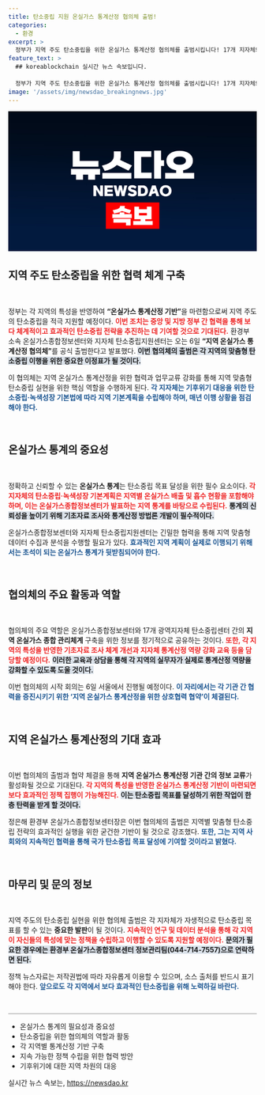 ```yaml
---
title: 탄소중립 지원 온실가스 통계산정 협의체 출범!
categories:
  - 환경
excerpt: >
  정부가 지역 주도 탄소중립을 위한 온실가스 통계산정 협의체를 출범시킵니다! 17개 지자체와의 협력을 통해 지역 특성을 반영한 탄소중립 계획이 본격화되며, 효과적인 이행을 지원할 체계가 마련됩니다. 클릭하여 더 알아보세요!
feature_text: >
  ## koreablockchain 실시간 뉴스 속보입니다.

  정부가 지역 주도 탄소중립을 위한 온실가스 통계산정 협의체를 출범시킵니다! 17개 지자체와의 협력을 통해 지역 특성을 반영한 탄소중립 계획이 본격화되며, 효과적인 이행을 지원할 체계가 마련됩니다. 클릭하여 더 알아보세요!
image: '/assets/img/newsdao_breakingnews.jpg'
---
```


<p><img src="/assets/img/newsdao_breakingnews.jpg" alt="koreablockchain 속보" /></p>

<h2 data-ke-size="size26">지역 주도 탄소중립을 위한 협력 체계 구축</h2>

<p data-ke-size="size16">&nbsp;</p>

<p>정부는 각 지역의 특성을 반영하여 <strong>“온실가스 통계산정 기반”</strong>을 마련함으로써 지역 주도의 탄소중립을 적극 지원할 예정이다. <b><span style="color: #ee2323;">이번 조치는 중앙 및 지방 정부 간 협력을 통해 보다 체계적이고 효과적인 탄소중립 전략을 추진하는 데 기여할 것으로 기대된다.</span></b> 환경부 소속 온실가스종합정보센터와 지자체 탄소중립지원센터는 오는 6일 <strong>“지역 온실가스 통계산정 협의체”</strong>를 공식 출범한다고 발표했다. <b><span style="background-color: #21538527;">이번 협의체의 출범은 각 지역의 맞춤형 탄소중립 이행을 위한 중요한 이정표가 될 것이다.</span></b></p>

<p>이 협의체는 지역 온실가스 통계산정을 위한 협력과 업무교류 강화를 통해 지역 맞춤형 탄소중립 실현을 위한 핵심 역할을 수행하게 된다. <b><span style="color: #1a5490;">각 지자체는 기후위기 대응을 위한 탄소중립·녹색성장 기본법에 따라 지역 기본계획을 수립해야 하며, 매년 이행 상황을 점검해야 한다.</span></b></p>

<p data-ke-size="size16">&nbsp;</p>

<h2 data-ke-size="size26">온실가스 통계의 중요성</h2>

<p data-ke-size="size16">&nbsp;</p>

<p>정확하고 신뢰할 수 있는 <strong>온실가스 통계</strong>는 탄소중립 목표 달성을 위한 필수 요소이다. <b><span style="color: #ee2323;">각 지자체의 탄소중립·녹색성장 기본계획은 지역별 온실가스 배출 및 흡수 현황을 포함해야 하며, 이는 온실가스종합정보센터가 발표하는 지역 통계를 바탕으로 수립된다.</span></b> <b><span style="background-color: #21538527;">통계의 신뢰성을 높이기 위해 기초자료 조사와 통계산정 방법론 개발이 필수적이다.</span></b></p>

<p>온실가스종합정보센터와 지자체 탄소중립지원센터는 긴밀한 협력을 통해 지역 맞춤형 데이터 수집과 분석을 수행할 필요가 있다. <b><span style="color: #1a5490;">효과적인 지역 계획이 실제로 이행되기 위해서는 초석이 되는 온실가스 통계가 뒷받침되어야 한다.</span></b></p>

<p data-ke-size="size16">&nbsp;</p>

<h2 data-ke-size="size26">협의체의 주요 활동과 역할</h2>

<p data-ke-size="size16">&nbsp;</p>

<p>협의체의 주요 역할은 온실가스종합정보센터와 17개 광역지자체 탄소중립센터 간의 <strong>지역 온실가스 종합 관리체계</strong> 구축을 위한 정보를 정기적으로 공유하는 것이다. <b><span style="color: #ee2323;">또한, 각 지역의 특성을 반영한 기초자료 조사 체계 개선과 지자체 통계산정 역량 강화 교육 등을 담당할 예정이다.</span></b> <b><span style="background-color: #21538527;">이러한 교육과 상담을 통해 각 지역의 실무자가 실제로 통계산정 역량을 강화할 수 있도록 도울 것이다.</span></b></p>

<p>이번 협의체의 시작 회의는 6일 서울에서 진행될 예정이다. <b><span style="color: #1a5490;">이 자리에서는 각 기관 간 협력을 증진시키기 위한 ‘지역 온실가스 통계산정을 위한 상호협력 협약’이 체결된다.</span></b></p>

<p data-ke-size="size16">&nbsp;</p>

<h2 data-ke-size="size26">지역 온실가스 통계산정의 기대 효과</h2>

<p data-ke-size="size16">&nbsp;</p>

<p>이번 협의체의 출범과 협약 체결을 통해 <strong>지역 온실가스 통계산정 기관 간의 정보 교류</strong>가 활성화될 것으로 기대된다. <b><span style="color: #ee2323;">각 지역의 특성을 반영한 온실가스 통계산정 기반이 마련되면 보다 효과적인 정책 집행이 가능해진다.</span></b> <b><span style="background-color: #21538527;">이는 탄소중립 목표를 달성하기 위한 작업이 한층 탄력을 받게 할 것이다.</span></b></p>

<p>정은해 환경부 온실가스종합정보센터장은 이번 협의체의 출범은 지역별 맞춤형 탄소중립 전략의 효과적인 실행을 위한 굳건한 기반이 될 것으로 강조했다. <b><span style="color: #1a5490;">또한, 그는 지역 사회와의 지속적인 협력을 통해 국가 탄소중립 목표 달성에 기여할 것이라고 밝혔다.</span></b></p>

<p data-ke-size="size16">&nbsp;</p>

<h2 data-ke-size="size26">마무리 및 문의 정보</h2>

<p data-ke-size="size16">&nbsp;</p>

<p>지역 주도의 탄소중립 실현을 위한 협의체 출범은 각 지자체가 자생적으로 탄소중립 목표를 할 수 있는 <strong>중요한 발판</strong>이 될 것이다. <b><span style="color: #ee2323;">지속적인 연구 및 데이터 분석을 통해 각 지역이 자신들의 특성에 맞는 정책을 수립하고 이행할 수 있도록 지원할 예정이다.</span></b> <b><span style="background-color: #21538527;">문의가 필요한 경우에는 환경부 온실가스종합정보센터 정보관리팀(044-714-7557)으로 연락하면 된다.</span></b></p>

<p>정책 뉴스자료는 저작권법에 따라 자유롭게 이용할 수 있으며, 소스 출처를 반드시 표기해야 한다. <b><span style="color: #1a5490;">앞으로도 각 지역에서 보다 효과적인 탄소중립을 위해 노력하길 바란다.</span></b></p>

<p data-ke-size="size16">&nbsp;</p>

<hr style="height:2px; background-color:#c0c0c0; border:none;">

<ul>
<li>온실가스 통계의 필요성과 중요성</li>
<li>탄소중립을 위한 협의체의 역할과 활동</li>
<li>각 지역별 통계산정 기반 구축</li>
<li>지속 가능한 정책 수립을 위한 협력 방안</li>
<li>기후위기에 대한 지역 차원의 대응</li>
</ul>
실시간 뉴스 속보는, <a href="https://newsdao.kr" rel="dofollow">https://newsdao.kr</a>


